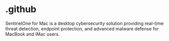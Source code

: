 # .github
SentinelOne for Mac is a desktop cybersecurity solution providing real-time threat detection, endpoint protection, and advanced malware defense for MacBook and iMac users.
